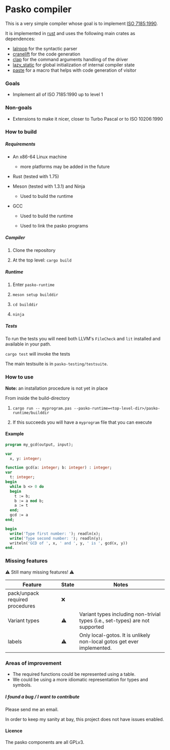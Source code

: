 # Pasko compiler

This is a very simple compiler whose goal is to implement [ISO 7185:1990](https://archive.org/details/iso-iec-7185-1990-Pascal).

It is implemented in [rust](https://www.rust-lang.org) and uses the following main crates as dependences:

- [lalrpop](https://crates.io/crates/lalrpop) for the syntactic parser
- [cranelift](https://cranelift.dev) for the code generation
- [clap](https://crates.io/crates/clap) for the command arguments handling of the driver
- [lazy_static](https://crates.io/crates/lazy_static) for global initialization of internal compiler state
- [paste](https://crates.io/crates/paste) for a macro that helps with code generation of visitor

### Goals

- Implement all of ISO 7185:1990 up to level 1

### Non-goals

- Extensions to make it nicer, closer to Turbo Pascal or to ISO 10206:1990

### How to build

##### Requirements

- An x86-64 Linux machine

  - more platforms may be added in the future

- Rust (tested with 1.75)

- Meson (tested with 1.3.1) and Ninja

  - Used to build the runtime

- GCC

  - Used to build the runtime

  - Used to link the pasko programs

##### Compiler

1. Clone the repository

2. At the top level: `cargo build`

##### Runtime

1. Enter `pasko-runtime`

2. `meson setup builddir`

3. `cd builddir`

4. `ninja`

##### Tests

To run the tests you will need both LLVM's `FileCheck` and `lit` installed and available in your path.

`cargo test` will invoke the tests

The main testsuite is in `pasko-testing/testsuite`.

### How to use

**Note:** an installation procedure is not yet in place

From inside the build-directory

1. `cargo run -- myprogram.pas --pasko-runtime=<top-level-dir>/pasko-runtime/builddir`

2. If this succeeds you will have a `myprogram` file that you can execute

#### Example

```pascal
program my_gcd(output, input);

var
  x, y: integer;

function gcd(a: integer; b: integer) : integer;
var
  t: integer;
begin
  while b <> 0 do
  begin
    t := b;
    b := a mod b;
    a := t
  end;
  gcd := a
end;

begin
  write('Type first number: '); readln(x);
  write('Type second number: '); readln(y);
  writeln('GCD of ', x, ' and ', y, ' is ', gcd(x, y))
end.
```

### Missing features

⚠️ Still many missing features! ⚠️

| Feature                                                | State | Notes                                                       |
| ------------------------------------------------------ | ----- | ----------------------------------------------------------- |
| pack/unpack required procedures                        | ❌    |                                                             |
| Variant types                                          | ⚠️     | Variant types including non-trivial types (i.e., set-types) are not supported  |
| labels                                                 | ⚠️     | Only local-gotos. It is unlikely non-local gotos get ever implemented. |

### Areas of improvement

- The required functions could be represented using a table.
- We could be using a more idiomatic representation for types and symbols.

##### I found a bug / I want to contribute

Please send me an email.

In order to keep my sanity at bay, this project does not have issues enabled.

#### Licence

The pasko components are all GPLv3.
